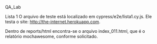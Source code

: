 QA_Lab

Lista 1
  O arquivo de teste está localizado em cypress/e2e/lista1.cy.js.
  Ele testa o site: http://the-internet.herokuapp.com.
  
  Dentro de reports/html encontra-se o arquivo index_011.html, que é o relatório mochawesome, conforme solicitado.
